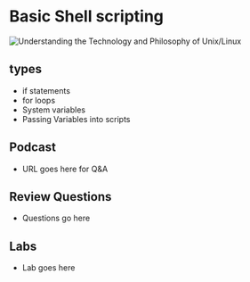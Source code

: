 # Basic Shell scripting
![Understanding the Technology and Philosophy of Unix/Linux](http://imgs.xkcd.com/comics/2038.png "Understanding the Technology and Philosophy of Unix/Linux")

## types

   * if statements
   * for loops
   * System variables
   * Passing Variables into scripts

## Podcast	

  * URL goes here for Q&A
  
## Review Questions

  * Questions go here
  
## Labs

  * Lab goes here
  
  